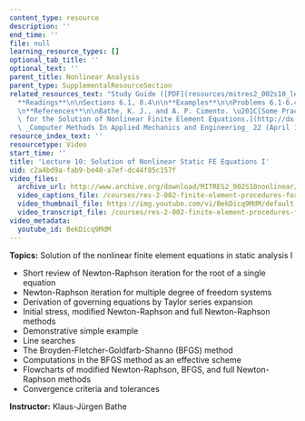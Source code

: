 ```yaml
---
content_type: resource
description: ''
end_time: ''
file: null
learning_resource_types: []
optional_tab_title: ''
optional_text: ''
parent_title: Nonlinear Analysis
parent_type: SupplementalResourceSection
related_resources_text: "Study Guide ([PDF](resources/mitres2_002s10_lec10-1))\n\n\
  **Readings**\n\nSections 6.1, 8.4\n\n**Examples**\n\nProblems 6.1-6.4, 8.23, 8.24\n\
  \n**References**\n\nBathe, K. J., and A. P. Cimento. \u201C[Some Practical Procedures\
  \ for the Solution of Nonlinear Finite Element Equations.](http://dx.doi.org/10.1016/0045-7825(80)90051-1)\u201D\
  \ _Computer Methods In Applied Mechanics and Engineering_ 22 (April 1980): 59-85."
resource_index_text: ''
resourcetype: Video
start_time: ''
title: 'Lecture 10: Solution of Nonlinear Static FE Equations I'
uid: c2a4bd9a-fab9-be40-a7ef-dc44f85c157f
video_files:
  archive_url: http://www.archive.org/download/MITRES2_002S10nonlinear/MITRES2_002S10nonlinear_lec10_300k.mp4
  video_captions_file: /courses/res-2-002-finite-element-procedures-for-solids-and-structures-spring-2010/9cc9469410ba518caf95cb9c6ec84143_BekDicq9MdM.vtt
  video_thumbnail_file: https://img.youtube.com/vi/BekDicq9MdM/default.jpg
  video_transcript_file: /courses/res-2-002-finite-element-procedures-for-solids-and-structures-spring-2010/704d7702fd1762ff15c5e9ad4f29fff8_BekDicq9MdM.pdf
video_metadata:
  youtube_id: BekDicq9MdM
---
```


**Topics:** Solution of the nonlinear finite element equations in static analysis I

*   Short review of Newton-Raphson iteration for the root of a single equation
*   Newton-Raphson iteration for multiple degree of freedom systems
*   Derivation of governing equations by Taylor series expansion
*   Initial stress, modified Newton-Raphson and full Newton-Raphson methods
*   Demonstrative simple example
*   Line searches
*   The Broyden-Fletcher-Goldfarb-Shanno (BFGS) method
*   Computations in the BFGS method as an effective scheme
*   Flowcharts of modified Newton-Raphson, BFGS, and full Newton-Raphson methods
*   Convergence criteria and tolerances

**Instructor:** Klaus-Jürgen Bathe